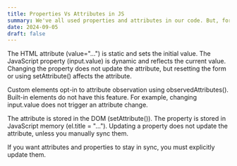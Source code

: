 ```yaml
---
title: Properties Vs Attributes in JS
summary: We've all used properties and attributes in our code. But, for a long time, I really didn't understand the difference. In short, attributes set initial values, while properties reflect an elements dynamic value, after interaction or manipulation. Simple enough, but how does that relate to data-attributes? What about custom elements? Let's take a deep dive and figure out the key differences.
date: 2024-09-05
draft: false
---
```


The HTML attribute (value="...") is static and sets the initial value.
The JavaScript property (input.value) is dynamic and reflects the current value.
Changing the property does not update the attribute, but resetting the form or using setAttribute() affects the attribute.

Custom elements opt-in to attribute observation using observedAttributes().
Built-in elements do not have this feature. For example, changing input.value does not trigger an attribute change.

The attribute is stored in the DOM (setAttribute()).
The property is stored in JavaScript memory (el.title = "...").
Updating a property does not update the attribute, unless you manually sync them.

If you want attributes and properties to stay in sync, you must explicitly update them.
